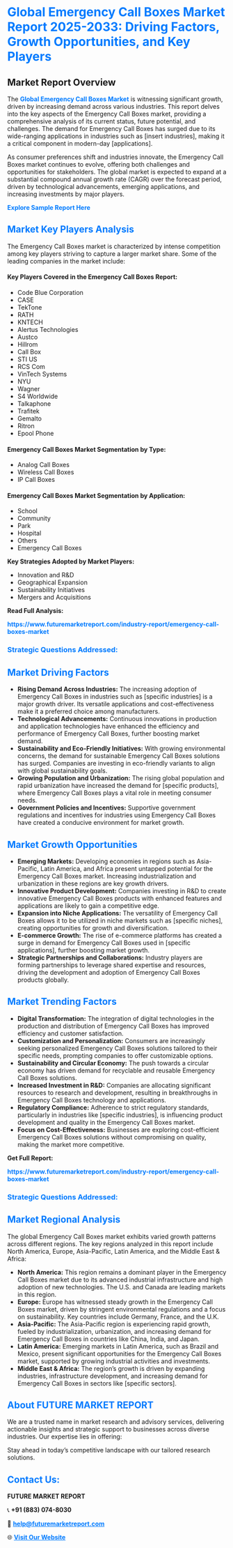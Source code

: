 <h1 style="color: #007BFF;">Global Emergency Call Boxes Market Report 2025-2033: Driving Factors, Growth Opportunities, and Key Players</h1>

<section id="overview">
<h2>Market Report Overview</h2>
<p>The <a href="https://www.futuremarketreport.com/industry-report/emergency-call-boxes-market" style="color: #007BFF; text-decoration: none;"><strong>Global Emergency Call Boxes Market</strong></a> is witnessing significant growth, driven by increasing demand across various industries. This report delves into the key aspects of the Emergency Call Boxes market, providing a comprehensive analysis of its current status, future potential, and challenges. The demand for Emergency Call Boxes has surged due to its wide-ranging applications in industries such as [insert industries], making it a critical component in modern-day [applications].</p>
<p>As consumer preferences shift and industries innovate, the Emergency Call Boxes market continues to evolve, offering both challenges and opportunities for stakeholders. The global market is expected to expand at a substantial compound annual growth rate (CAGR) over the forecast period, driven by technological advancements, emerging applications, and increasing investments by major players.</p>
</section>

<section id="overview">
<p><a href="https://www.futuremarketreport.com/request-sample/reportId=128162" style="color: #007BFF; text-decoration: none;"><strong>Explore Sample Report Here</strong></a></p>
</section>

<section id="key-players">
<h2 style="color: #007BFF;">Market Key Players Analysis</h2>
<p>The Emergency Call Boxes market is characterized by intense competition among key players striving to capture a larger market share. Some of the leading companies in the market include:</p>
<h4>Key Players Covered in the Emergency Call Boxes Report:</h4>
<ul><li>Code Blue Corporation</li><li>CASE</li><li>TekTone</li><li>RATH</li><li>KNTECH</li><li>Alertus Technologies</li><li>Austco</li><li>Hillrom</li><li>Call Box</li><li>STI US</li><li>RCS Com</li><li>VinTech Systems</li><li>NYU</li><li>Wagner</li><li>S4 Worldwide</li><li>Talkaphone</li><li>Trafitek</li><li>Gemalto</li><li>Ritron</li><li>Epool Phone</li></ul>
<h4>Emergency Call Boxes Market Segmentation by Type:</h4>
<ul><li>Analog Call Boxes</li><li>Wireless Call Boxes</li><li>IP Call Boxes</li></ul>

<h4>Emergency Call Boxes Market Segmentation by Application:</h4>
<ul><li>School</li><li>Community</li><li>Park</li><li>Hospital</li><li>Others</li><li>Emergency Call Boxes</li></ul>
<p><strong>Key Strategies Adopted by Market Players:</strong></p>
<ul>
<li>Innovation and R&D</li>
<li>Geographical Expansion</li>
<li>Sustainability Initiatives</li>
<li>Mergers and Acquisitions</li>
</ul>
</section>

<section>
<p><strong>Read Full Analysis: </strong></p><a href="https://www.futuremarketreport.com/industry-report/emergency-call-boxes-market" style="color: #007BFF; text-decoration: none;"><strong>https://www.futuremarketreport.com/industry-report/emergency-call-boxes-market</strong></a>
<h3 style="color: #007BFF;">Strategic Questions Addressed:</h3>
</section>

<section id="driving-factors">
<h2 style="color: #007BFF;">Market Driving Factors</h2>
<ul>
<li><strong>Rising Demand Across Industries:</strong> The increasing adoption of Emergency Call Boxes in industries such as [specific industries] is a major growth driver. Its versatile applications and cost-effectiveness make it a preferred choice among manufacturers.</li>
<li><strong>Technological Advancements:</strong> Continuous innovations in production and application technologies have enhanced the efficiency and performance of Emergency Call Boxes, further boosting market demand.</li>
<li><strong>Sustainability and Eco-Friendly Initiatives:</strong> With growing environmental concerns, the demand for sustainable Emergency Call Boxes solutions has surged. Companies are investing in eco-friendly variants to align with global sustainability goals.</li>
<li><strong>Growing Population and Urbanization:</strong> The rising global population and rapid urbanization have increased the demand for [specific products], where Emergency Call Boxes plays a vital role in meeting consumer needs.</li>
<li><strong>Government Policies and Incentives:</strong> Supportive government regulations and incentives for industries using Emergency Call Boxes have created a conducive environment for market growth.</li>
</ul>
</section>

<section id="growth-opportunities">
<h2 style="color: #007BFF;">Market Growth Opportunities</h2>
<ul>
<li><strong>Emerging Markets:</strong> Developing economies in regions such as Asia-Pacific, Latin America, and Africa present untapped potential for the Emergency Call Boxes market. Increasing industrialization and urbanization in these regions are key growth drivers.</li>
<li><strong>Innovative Product Development:</strong> Companies investing in R&D to create innovative Emergency Call Boxes products with enhanced features and applications are likely to gain a competitive edge.</li>
<li><strong>Expansion into Niche Applications:</strong> The versatility of Emergency Call Boxes allows it to be utilized in niche markets such as [specific niches], creating opportunities for growth and diversification.</li>
<li><strong>E-commerce Growth:</strong> The rise of e-commerce platforms has created a surge in demand for Emergency Call Boxes used in [specific applications], further boosting market growth.</li>
<li><strong>Strategic Partnerships and Collaborations:</strong> Industry players are forming partnerships to leverage shared expertise and resources, driving the development and adoption of Emergency Call Boxes products globally.</li>
</ul>
</section>

<section id="trending-factors">
<h2 style="color: #007BFF;">Market Trending Factors</h2>
<ul>
<li><strong>Digital Transformation:</strong> The integration of digital technologies in the production and distribution of Emergency Call Boxes has improved efficiency and customer satisfaction.</li>
<li><strong>Customization and Personalization:</strong> Consumers are increasingly seeking personalized Emergency Call Boxes solutions tailored to their specific needs, prompting companies to offer customizable options.</li>
<li><strong>Sustainability and Circular Economy:</strong> The push towards a circular economy has driven demand for recyclable and reusable Emergency Call Boxes solutions.</li>
<li><strong>Increased Investment in R&D:</strong> Companies are allocating significant resources to research and development, resulting in breakthroughs in Emergency Call Boxes technology and applications.</li>
<li><strong>Regulatory Compliance:</strong> Adherence to strict regulatory standards, particularly in industries like [specific industries], is influencing product development and quality in the Emergency Call Boxes market.</li>
<li><strong>Focus on Cost-Effectiveness:</strong> Businesses are exploring cost-efficient Emergency Call Boxes solutions without compromising on quality, making the market more competitive.</li>
</ul>
</section>

<section>
<p><strong>Get Full Report: </strong></p><a href="https://www.futuremarketreport.com/industry-report/emergency-call-boxes-market" style="color: #007BFF; text-decoration: none;"><strong>https://www.futuremarketreport.com/industry-report/emergency-call-boxes-market</strong></a>
<h3 style="color: #007BFF;">Strategic Questions Addressed:</h3>
</section>


<section id="regional-analysis">
<h2 style="color: #007BFF;">Market Regional Analysis</h2>
<p>The global Emergency Call Boxes market exhibits varied growth patterns across different regions. The key regions analyzed in this report include North America, Europe, Asia-Pacific, Latin America, and the Middle East & Africa:</p>
<ul>
<li><strong>North America:</strong> This region remains a dominant player in the Emergency Call Boxes market due to its advanced industrial infrastructure and high adoption of new technologies. The U.S. and Canada are leading markets in this region.</li>
<li><strong>Europe:</strong> Europe has witnessed steady growth in the Emergency Call Boxes market, driven by stringent environmental regulations and a focus on sustainability. Key countries include Germany, France, and the U.K.</li>
<li><strong>Asia-Pacific:</strong> The Asia-Pacific region is experiencing rapid growth, fueled by industrialization, urbanization, and increasing demand for Emergency Call Boxes in countries like China, India, and Japan.</li>
<li><strong>Latin America:</strong> Emerging markets in Latin America, such as Brazil and Mexico, present significant opportunities for the Emergency Call Boxes market, supported by growing industrial activities and investments.</li>
<li><strong>Middle East & Africa:</strong> The region’s growth is driven by expanding industries, infrastructure development, and increasing demand for Emergency Call Boxes in sectors like [specific sectors].</li>
</ul>
</section>

<footer>
<h2 style="color: #007BFF;">About FUTURE MARKET REPORT</h2>
<p>We are a trusted name in market research and advisory services, delivering actionable insights and strategic support to businesses across diverse industries. Our expertise lies in offering:</p>

<p>Stay ahead in today’s competitive landscape with our tailored research solutions.</p>

<h2 style="color: #007BFF;">Contact Us:</h2>
<p><strong>FUTURE MARKET REPORT</strong></p>
<p>📞 <strong>+91 (883) 074-8030</strong></p>
<p>📧 <strong><a href="mailto:help@futuremarketreport.com" style="color: #007BFF;">help@futuremarketreport.com</a></strong></p>
<p>🌐 <strong><a href="https://www.futuremarketreport.com/" style="color: #007BFF;">Visit Our Website</a></strong></p>
</footer>
